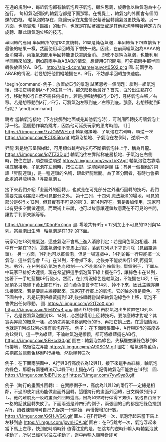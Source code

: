 在通的規則中，每組氣泡都有軸氣泡與子氣泡，顧名思義，旋轉會以軸氣泡為中心進行。
每組氣泡預設的軸氣泡都是下面那顆。在視覺上，軸氣泡的外圍會有個閃爍的白框。
軸氣泡的存在，能讓玩家在某些情況藉著回轉讓氣泡更快落地。另一方面，也能實現「踢牆」的動作，也就是在貼著牆壁或是其他氣泡時朝著特定方向旋轉、藉此讓氣泡位移的技巧。

半回轉的應用
半回轉指的是180度旋轉。如果是純色氣泡，半回轉落下跟直接落下最後的結果一樣，然而使用半回轉落下會快一點。因此，在前兩組氣泡為AAAA的全消開場，兩組氣泡都用半回轉能更快拿到全消。
即使不是純色氣泡，也能利用半回轉來加速。例如前兩手為ABAB的情況，想使用GTR開場，可先把兩手都半回轉後放置於A、B行。
http://alg-d.com/game/puyo/t0502.png
圖. 前兩手為ABAB的情況，若是想把他們縱地擺在A、B行，不妨都半回轉加快速度。

\begin{command}
例子：放置於E行的氣泡
試著思考一個問題：拿到一組氣泡後，想把它橫移到A～F的任意一行，那怎麼移動最好？首先，由於出生點在C行，移動到C行自然不需任何操作。若是想移動到B行／D行，可將氣泡左移／右移。若是想移動到A行／F行，可將氣泡左移到底／右移到底。那麼，若想移動到E行呢？
\end{command}

跳考
當軸氣泡接地（下方接觸到地面或是其他氣泡時），可利用回轉技巧讓氣泡上浮一格。這個動作稱為跳考，因為他可延長玩家的思考時間。
![][]
https://i.imgur.com/7xJOWWH.gif
軸氣泡接地、子氣泡在右側時，順逆一次
https://i.imgur.com/FCD55lq.gif
軸氣泡接地、子氣泡在左側時，逆順一次

昇龍
若是地形呈階梯狀，可用類似跳考的技巧不斷把氣泡往上浮，稱為昇龍。
https://i.imgur.com/iq7TZ3D.gif
軸氣泡往左靠階梯底層接地、子氣泡在右側時，按住左鍵，順逆順逆順逆
https://i.imgur.com/zwoTbKV.gif
軸氣泡往右靠階梯底層接地、子氣泡在左側時，按住右鍵，逆順逆順逆順
註：有另一個相似的詞語「昇龍連鎖」，是一種連鎖的名稱，跟此昇龍無關。為了區分兩者，有時也會把此處的昇龍稱為「昇龍氣泡」。

接下來我們介紹「畫面外的回轉」，也就是在可見部分之外進行回轉的技巧。我們需要先說明甚麼叫做可見部分之外。
第十三列、十四列
魔法氣泡的場地，可見的部分是6行 x 12列，但其實有不可見的第13、第14列存在。若是善加使用，玩家可以有更多空間做連鎖，而戰術上來說，也可以故意讓連鎖故意藏在不可見的空間，讓對手判斷失誤等等。

https://i.imgur.com/10hqPn7.png
圖. 場地共有6行 x 12列加上不可見的13列與14列。當氣泡出生時，軸氣泡是在13列的下面。

玩家可在13列擺氣泡，這些氣泡不會馬上進入消除判定：若是同色氣泡相連、其中有一顆在13列，這些氣泡便不會馬上消除，落到12列以下才會消除（見幽靈連鎖）。
另一方面，14列也可以擺氣泡，但是一場遊戲中，14列的每一行只能擺一次氣泡：這些氣泡會「卡」在14列，不會掉下來，之後亦不能於該行14列再擺氣泡。另外，在14列擺的氣泡也有限制──它不能擺任何軸氣泡。舉個例子，下圖左中玩家已排好大連鎖，現在希望把這手氣泡黃下綠上擺在F行，讓綠色卡在14列，接著下一手紅藍擺DE行發火。然而，在此情況綠色是軸氣泡，不能擺在14列！玩家頂多只能綠下黃上擺在F行，然而黃色便會卡在14列、掉不下來，因此主線亦無法接起來。若是要讓主線接起來，玩家在F行擺上的氣泡，它的軸必須是黃色。
在下圖右中，若是玩家把綠黃擺到13列後按順轉嘗試把軸氣泡綠色往上移，氣泡不會做出任何移動。
圖.
https://i.imgur.com/y2tTzoX.png
https://i.imgur.com/8ivBYw4.png
畫面外的回轉
由於氣泡出生位置在13列以下，若是要將氣泡擺到13、14列，必然就得用上回轉技巧。要怎麼轉才對呢？其實與昇龍的概念一樣，必須先將氣泡移到較低的行、再把它擠上去。在這個情況，也就是11列或12列必須有氣泡存在。
例子：
在下面兩張圖中，A行與B行的高度各為12與11，這一手為綠藍，不論軸氣泡是哪顆，都可將綠藍擺在AB行。
https://i.imgur.com/8FHcd30.gif
圖左：軸氣泡為綠色，先橫擺並讓綠色移到B行接地，然後往左昇龍
https://i.imgur.com/rA90SOM.gif
圖右：軸氣泡為藍色，先橫擺並讓藍色移到B行接地，然後順轉三次

例子：在下面兩張圖中，A行與B行高度各為12與11，接下來這手為紅綠，軸氣泡為綠色，那麼有兩種轉法可以綠下紅上擺在A行（記得軸氣泡不能放在14列）
圖.
https://i.imgur.com/bIBFUto.gif
https://i.imgur.com/7yw9yp8.gif

例子（跨行的畫面外回轉）：
在實際例子中，高度為11與12的兩行不一定總是相鄰，不過即使如此仍能做畫面外回轉。這種跨行的畫面外回轉，日文稱做列飛ばし。他的難度比一般的畫面外回轉還高，因為如果跨行做得不夠快，氣泡自由落下一格的話就回轉失敗了。下面兩張是跨四行的例子，兩張圖的目的都是把綠色擺到A行，讀者練習時可自己先從跨一行開始，再慢慢增加行數。
https://i.imgur.com/G6HJVGC.gif
圖左：在F行跳考一次，氣泡浮起來當下馬上左移到底
https://i.imgur.com/jxvnHCA.gif
圖右：在F行跳考一次，氣泡浮起來當下馬上左移，快到底時順時針
值得注意的是，在跳考的逆時針輸入時軸氣泡就移動了，所以已經可以往左移動了，途中再輸入順時針即可
